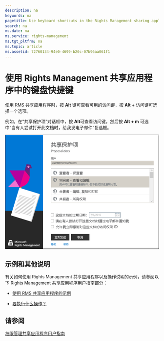 ```yaml
---
description: na
keywords: na
pagetitle: Use keyboard shortcuts in the Rights Management sharing application
search: na
ms.date: na
ms.service: rights-management
ms.tgt_pltfrm: na
ms.topic: article
ms.assetid: 72760134-94e0-4699-b20c-07b96aa061f1
---
```

# 使用 Rights Management 共享应用程序中的键盘快捷键
使用 RMS 共享应用程序时，按 **Alt** 键可查看可用的访问键，按 **Alt** + 访问键可选择一个选项。

例如，在“共享保护项”对话框中，按 **Alt**可查看访问键，然后按 **Alt + m** 可选中“当有人尝试打开此文档时，给我发电子邮件”复选框。

![](../Image/ADRMS_MSRMSApp_AccessKeys.png)

## 示例和其他说明
有关如何使用 Rights Management 共享应用程序以及操作说明的示例，请参阅以下 Rights Management 共享应用程序用户指南部分：

-   [使用 RMS 共享应用程序的示例](../Topic/Rights_Management_sharing_application_user_guide.md#BKMK_SharingExamples)

-   [要执行什么操作？](../Topic/Rights_Management_sharing_application_user_guide.md#BKMK_SharingInstructions)

## 请参阅
[权限管理共享应用程序用户指南](../Topic/Rights_Management_sharing_application_user_guide.md)

